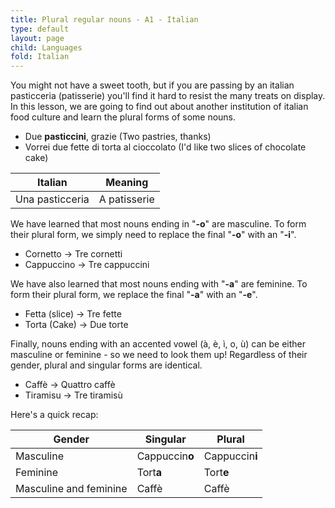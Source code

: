 ```yaml
---
title: Plural regular nouns - A1 - Italian
type: default
layout: page
child: Languages
fold: Italian
---
```


You might not have a sweet tooth, but if you are passing by an italian
pasticceria (patisserie) you'll find it hard to resist the many treats on
display. In this lesson, we are going to find out about another institution of
italian food culture and learn the plural forms of some nouns.

- Due **pasticcini**, grazie (Two pastries, thanks)
- Vorrei due fette di torta al cioccolato (I'd like two slices of chocolate
cake)

| Italian | Meaning |
| ------- | ------- |
| Una pasticceria | A patisserie |

We have learned that most nouns ending in "**-o**" are masculine. To form their
plural form, we simply need to replace the final "**-o**" with an "**-i**".

- Cornetto -> Tre cornetti
- Cappuccino -> Tre cappuccini

We have also learned that most nouns ending with "**-a**" are feminine. To form
their plural form, we replace the final "**-a**" with an "**-e**".

- Fetta (slice) -> Tre fette
- Torta (Cake) -> Due torte

Finally, nouns ending with an accented vowel (à, è, ì, o, ù) can be either
masculine or feminine - so we need to look them up! Regardless of their gender,
plural and singular forms are identical.

- Caffè -> Quattro caffè
- Tiramisu -> Tre tiramisù

Here's a quick recap:

| Gender | Singular | Plural |
| ------ | -------- | ------ |
| Masculine | Cappuccin**o** | Cappuccin**i** |
| Feminine | Tort**a** | Tort**e** |
| Masculine and feminine | Caffè | Caffè |

